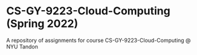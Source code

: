 # CS-GY-9223-Cloud-Computing (Spring 2022)

A repository of assignments for course CS-GY-9223-Cloud-Computing @ NYU Tandon
